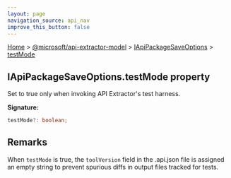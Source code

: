 ```yaml
---
layout: page
navigation_source: api_nav
improve_this_button: false
---
```



[Home](./index.md) &gt; [@microsoft/api-extractor-model](./api-extractor-model.md) &gt; [IApiPackageSaveOptions](./api-extractor-model.iapipackagesaveoptions.md) &gt; [testMode](./api-extractor-model.iapipackagesaveoptions.testmode.md)

## IApiPackageSaveOptions.testMode property

Set to true only when invoking API Extractor's test harness.

<b>Signature:</b>

```typescript
testMode?: boolean;
```

## Remarks

When `testMode` is true, the `toolVersion` field in the .api.json file is assigned an empty string to prevent spurious diffs in output files tracked for tests.
